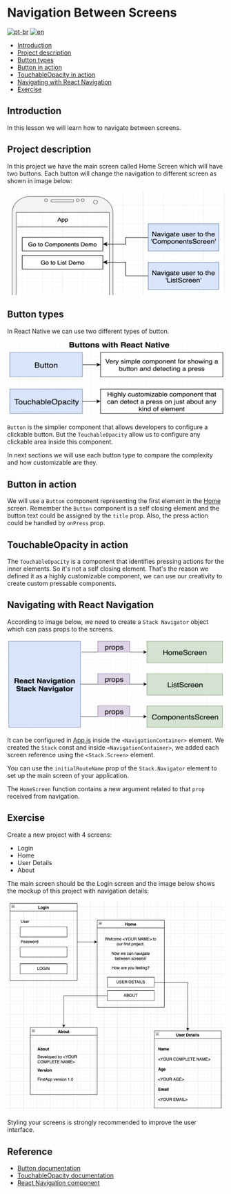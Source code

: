 # Navigation Between Screens
[![pt-br](https://img.shields.io/badge/lang-pt--br-green.svg)](./README.md)
[![en](https://img.shields.io/badge/lang-en-red.svg)](./README-en.md)

- [Introduction](#introduction)
- [Project description](#project-description)
- [Button types](#button-types)
- [Button in action](#button-in-action)
- [TouchableOpacity in action](#touchableopacity-in-action)
- [Navigating with React Navigation](#navigating-with-react-navigation)
- [Exercise](#exercise)

## Introduction

In this lesson we will learn how to navigate between screens.

## Project description

In this project we have the main screen called Home Screen which will have two buttons. Each button will change the navigation to different screen as shown in image below:

![](../assets/2022-09-16-10-50-15.png)

## Button types

In React Native we can use two different types of button.

![](../assets/2022-09-16-10-57-13.png)

`Button` is the simplier component that allows developers to configure a clickable button. But the `TouchableOpacity` allow us to configure any clickable area inside this component.

In next sections we will use each button type to compare the complexity and how customizable are they.

## Button in action

We will use a `Button` component representing the first element in the [Home](src/screens/HomeScreen.js) screen.
Remember the `Button` component is a self closing element and the button text could be assigned by the `title` prop. Also, the press action could be handled by `onPress` prop.

## TouchableOpacity in action

The `TouchableOpacity` is a component that identifies pressing actions for the inner elements. So it's not a self closing element. That's the reason we defined it as a highly customizable component, we can use our creativity to create custom pressable components. 

## Navigating with React Navigation

According to image below, we need to create a `Stack Navigator` object which can pass props to the screens.

![](../assets/2022-09-16-11-37-07.png)

It can be configured in [App.js](App.js) inside the `<NavigationContainer>` element. We created the `Stack` const and inside `<NavigationContainer>`, we added each screen reference using the `<Stack.Screen>` element.

You can use the `initialRouteName` prop of the `Stack.Navigator` element to set up the main screen of your application.

The `HomeScreen` function contains a new argument related to that `prop` received from navigation.

## Exercise

Create a new project with 4 screens:

- Login 
- Home
- User Details
- About

The main screen should be the Login screen and the image below shows the mockup of this project with navigation details:

![](../assets/2022-09-16-13-51-52.png)

Styling your screens is strongly recommended to improve the user interface.

## Reference

- [Button documentation](https://reactnative.dev/docs/button)
- [TouchableOpacity documentation](https://reactnative.dev/docs/touchableopacity)
- [React Navigation component](https://reactnavigation.org/docs/getting-started)
